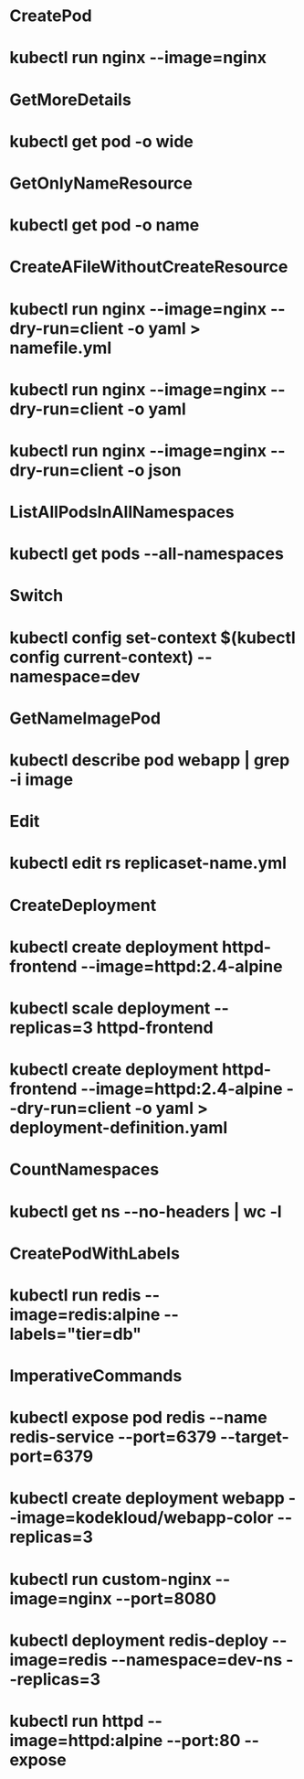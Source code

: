 # CreatePod
# kubectl run nginx --image=nginx


# GetMoreDetails
# kubectl get pod -o wide

# GetOnlyNameResource
# kubectl get pod -o name

# CreateAFileWithoutCreateResource
# kubectl run nginx --image=nginx --dry-run=client -o yaml > namefile.yml
# kubectl run nginx --image=nginx --dry-run=client -o yaml
# kubectl run nginx --image=nginx --dry-run=client -o json

# ListAllPodsInAllNamespaces
# kubectl get pods --all-namespaces

# Switch
# kubectl config set-context $(kubectl config current-context) --namespace=dev

# GetNameImagePod
# kubectl describe pod webapp | grep -i image

# Edit
# kubectl edit rs replicaset-name.yml

# CreateDeployment
# kubectl create deployment httpd-frontend --image=httpd:2.4-alpine
# kubectl scale deployment --replicas=3 httpd-frontend
# kubectl create deployment httpd-frontend --image=httpd:2.4-alpine --dry-run=client -o yaml > deployment-definition.yaml

# CountNamespaces
# kubectl get ns --no-headers | wc -l

# CreatePodWithLabels
# kubectl run redis --image=redis:alpine --labels="tier=db"

# ImperativeCommands
# kubectl expose pod redis --name redis-service --port=6379 --target-port=6379
# kubectl create deployment webapp --image=kodekloud/webapp-color --replicas=3
# kubectl run custom-nginx --image=nginx --port=8080
# kubectl deployment redis-deploy --image=redis --namespace=dev-ns --replicas=3
# kubectl run httpd --image=httpd:alpine --port:80 --expose